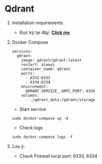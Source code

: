 # Qdrant
1. Installation requirements
   - Đọc kỹ tại đây: **[Click me](https://qdrant.tech/documentation/guides/installation/#installation-requirements)**
2. Docker Compose
   ```
   services:
     qdrant:
       image: qdrant/qdrant:latest
       restart: always
       container_name: qdrant
       ports:
         - 6333:6333
         - 6334:6334
       environment:
         QDRANT_SERVICE__GRPC_PORT: 6334
       volumes:
         - ./qdrant_data:/qdrant/storage
   ```
    - Start service
    ```
    sudo docker-compose up -d
    ```
    - Check logs
    ```
    sudo docker-compose logs -f
    ```

3. Lưu ý:
    - Check Firewall local port: 6333, 6334